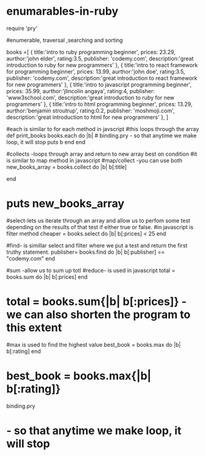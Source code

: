 # enumarables-in-ruby
require 'pry'

#enumerable, traversal ,searching and sorting

books =[
    {
        title:'intro to ruby programming beginner',
        prices: 23.29,
        aurthor:'john elder',
        rating:3.5,
        publisher: 'codemy.com',
        description:'great introduction to ruby for new programmers'
    },
    {
        title:'intro to react framework for programming beginner',
        prices: 13.99,
        aurthor:'john  doe',
        rating:3.5,
        publisher: 'codemy.com',
        description:'great introduction to react framework for new programmers'
    },
    {
        title:'intro to javascript programming beginner',
        prices: 35.99,
        aurthor:'jlincolin angaya',
        rating:4,
        publisher: 'www3school.com',
        description:'great introduction to ruby for new programmers'
    },
    {
        title:'intro to html programming beginner',
        prices: 13.29,
        aurthor:'benjamin stroutrup',
        rating:0.2,
        publisher: 'moshmoji.com',
        description:'great introduction to html for new programmers'
    },
]

#each is similar to for each method in javscript
#this loops through the array
def print_books
    books.each do |b|
        # binding.pry - so that anytime we make loop, it will stop
        puts b
    end
end

#collects -loops through array and return to new array best on condition
#it is similar to map method in javascript
#map/collect -you can use both 
new_books_array = books.collect do |b|
      b[:title]
      
end

# puts new_books_array


#select-lets us iterate through an array and allow us to perfom some test depending on the results of that test if either true or false.
#in javascript is filter method
cheaper = books.select do |b|
    b[:prices] < 25
end



#find- is simillar select and filter where we put a test and return the first truthy statement.
publisher= books.find do |b|
    b[:publisher] == "codemy.com"
end


#sum -allow us to sum up totl 
#reduce- is used in javascript
total = books.sum do |b|
    b[:prices]
end


# total = books.sum{|b| b[:prices]} - we can also shorten the program to this extent

#max is used to find the highest value 
 best_book = books.max do |b|
    b[:rating]
 end

#  best_book = books.max{|b| b[:rating]} 
 
 binding.pry  
  # - so that anytime we make loop, it will stop

